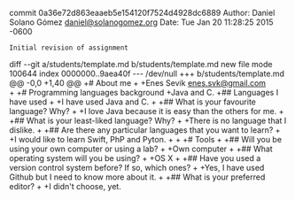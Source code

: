 commit 0a36e72d863eaaeb5e154120f7524d4928dc6889
Author: Daniel Solano Gómez <daniel@solanogomez.org>
Date:   Tue Jan 20 11:28:25 2015 -0600

    Initial revision of assignment

diff --git a/students/template.md b/students/template.md
new file mode 100644
index 0000000..9aea40f
--- /dev/null
+++ b/students/template.md
@@ -0,0 +1,40 @@
+# About me
+
+Enes Sevik enes.svk@gmail.com  
+
+# Programming languages background
+Java and C.
+## Languages I have used
+
+I have used Java and C.
+
+## What is your favourite language?  Why?
+
+I love Java because it is easy than the others for me.
+
+## What is your least-liked language?  Why?
+
+There is no language that I dislike.
+
+## Are there any particular languages that you want to learn?
+
+I would like to learn Swift, PhP and Pyton.
+
+
+# Tools
+
+## Will you be using your own computer or using a lab?
+
+Own computer
+
+## What operating system will you be using?
+
+OS X
+
+## Have you used a version control system before?  If so, which ones?
+
+Yes, I have used Github but I need to know more about it.
+
+## What is your preferred editor?
+
+I didn't choose, yet. 
